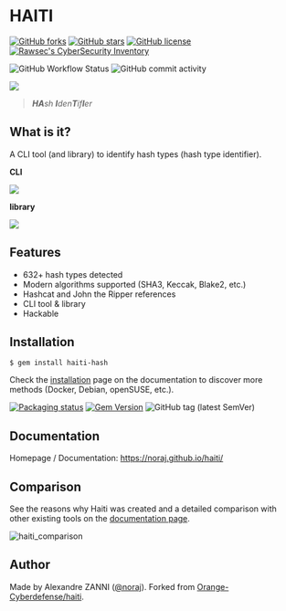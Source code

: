 # HAITI

[![GitHub forks](https://img.shields.io/github/forks/noraj/haiti)](https://github.com/noraj/haiti/network)
[![GitHub stars](https://img.shields.io/github/stars/noraj/haiti)](https://github.com/noraj/haiti/stargazers)
[![GitHub license](https://img.shields.io/github/license/noraj/haiti)](https://github.com/noraj/haiti/blob/master/LICENSE.txt)
[![Rawsec's CyberSecurity Inventory](https://inventory.raw.pm/img/badges/Rawsec-inventoried-FF5050_flat.svg)](https://inventory.raw.pm/tools.html#Haiti)

![GitHub Workflow Status](https://img.shields.io/github/actions/workflow/status/noraj/haiti/ruby.yml?branch=master)
![GitHub commit activity](https://img.shields.io/github/commit-activity/y/noraj/haiti)

![](https://noraj.github.io/haiti/_media/logo.png)

> _**HA**sh **I**den**T**if**I**er_

## What is it?

A CLI tool (and library) to identify hash types (hash type identifier).

**CLI**

![](https://i.imgur.com/3vFXTpi.gif)

**library**

![](https://i.imgur.com/tKOMQP2.png)

## Features

- 632+ hash types detected
- Modern algorithms supported (SHA3, Keccak, Blake2, etc.)
- Hashcat and John the Ripper references
- CLI tool & library
- Hackable

## Installation

```plaintext
$ gem install haiti-hash
```

Check the [installation](https://noraj.github.io/haiti/#/pages/install) page on the documentation to discover more methods (Docker, Debian, openSUSE, etc.).

[![Packaging status](https://repology.org/badge/vertical-allrepos/haiti.svg)](https://repology.org/project/haiti/versions)
[![Gem Version](https://badge.fury.io/rb/haiti-hash.svg)](https://badge.fury.io/rb/haiti-hash)
![GitHub tag (latest SemVer)](https://img.shields.io/github/tag/noraj/haiti)

## Documentation

Homepage / Documentation: https://noraj.github.io/haiti/

## Comparison

See the reasons why Haiti was created and a detailed comparison with other existing tools on the [documentation page](https://noraj.github.io/haiti/#/why).

![haiti_comparison](https://user-images.githubusercontent.com/16578570/205453854-a2ee2b6e-8dfc-4071-8ff6-8fe1b00da34d.png)

## Author

Made by Alexandre ZANNI ([@noraj](https://pwn.by/noraj/)). Forked from [Orange-Cyberdefense/haiti](https://github.com/Orange-Cyberdefense/haiti).
